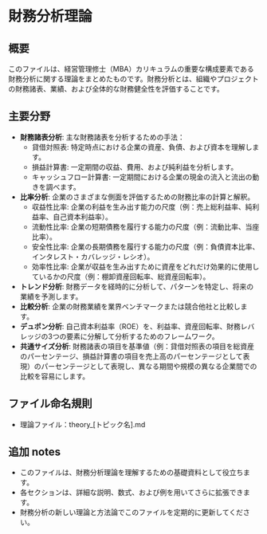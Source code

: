 # 財務分析理論

## 概要
このファイルは、経営管理修士（MBA）カリキュラムの重要な構成要素である財務分析に関する理論をまとめたものです。財務分析とは、組織やプロジェクトの財務諸表、業績、および全体的な財務健全性を評価することです。

## 主要分野
- **財務諸表分析**: 主な財務諸表を分析するための手法：
    - 貸借対照表: 特定時点における企業の資産、負債、および資本を理解します。
    - 損益計算書: 一定期間の収益、費用、および純利益を分析します。
    - キャッシュフロー計算書: 一定期間における企業の現金の流入と流出の動きを調べます。
- **比率分析**: 企業のさまざまな側面を評価するための財務比率の計算と解釈。
    - 収益性比率: 企業の利益を生み出す能力の尺度（例：売上総利益率、純利益率、自己資本利益率）。
    - 流動性比率: 企業の短期債務を履行する能力の尺度（例：流動比率、当座比率）。
    - 安全性比率: 企業の長期債務を履行する能力の尺度（例：負債資本比率、インタレスト・カバレッジ・レシオ）。
    - 効率性比率: 企業が収益を生み出すために資産をどれだけ効果的に使用しているかの尺度（例：棚卸資産回転率、総資産回転率）。
- **トレンド分析**: 財務データを経時的に分析して、パターンを特定し、将来の業績を予測します。
- **比較分析**: 企業の財務業績を業界ベンチマークまたは競合他社と比較します。
- **デュポン分析**: 自己資本利益率（ROE）を、利益率、資産回転率、財務レバレッジの3つの要素に分解して分析するためのフレームワーク。
- **共通サイズ分析**: 財務諸表の項目を基準値（例：貸借対照表の項目を総資産のパーセンテージ、損益計算書の項目を売上高のパーセンテージとして表現）のパーセンテージとして表現し、異なる期間や規模の異なる企業間での比較を容易にします。

## ファイル命名規則
- 理論ファイル：theory_[トピック名].md

## 追加 notes
- このファイルは、財務分析理論を理解するための基礎資料として役立ちます。
- 各セクションは、詳細な説明、数式、および例を用いてさらに拡張できます。
- 財務分析の新しい理論と方法論でこのファイルを定期的に更新してください。